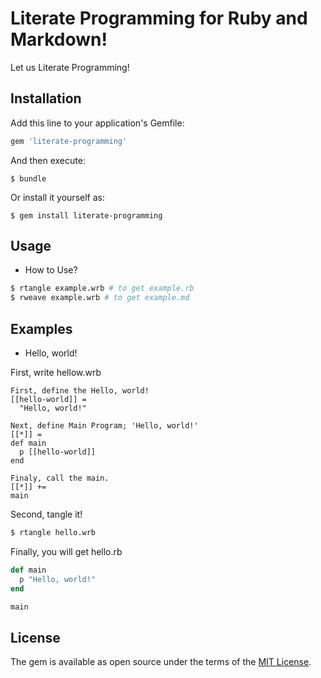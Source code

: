 # Literate Programming for Ruby and Markdown!

Let us Literate Programming!

## Installation

Add this line to your application's Gemfile:

```ruby
gem 'literate-programming'
```

And then execute:

    $ bundle

Or install it yourself as:

    $ gem install literate-programming

## Usage

- How to Use?

```bash
$ rtangle example.wrb # to get example.rb
$ rweave example.wrb # to get example.md
```

## Examples
- Hello, world!

First, write hellow.wrb
```
First, define the Hello, world!
[[hello-world]] =
  "Hello, world!"

Next, define Main Program; 'Hello, world!'
[[*]] =
def main
  p [[hello-world]]
end

Finaly, call the main.
[[*]] +=
main
```

Second, tangle it!
```bash
$ rtangle hello.wrb
```

Finally, you will get hello.rb
```ruby
def main
  p "Hello, world!"
end

main
```

## License

The gem is available as open source under the terms of the [MIT License](http://opensource.org/licenses/MIT).

